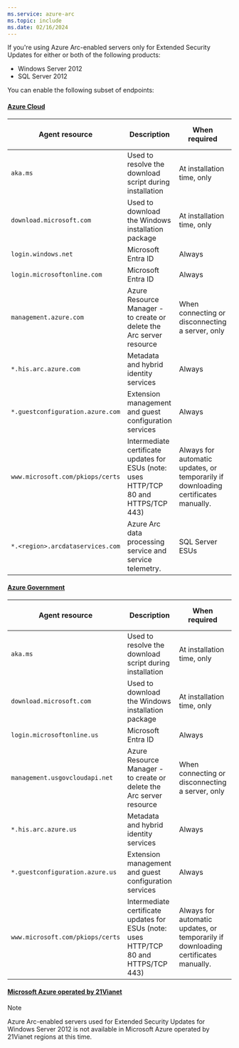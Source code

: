 ```yaml
---
ms.service: azure-arc
ms.topic: include
ms.date: 02/16/2024
---
```


If you're using Azure Arc-enabled servers only for Extended Security Updates for either or both of the following products:

- Windows Server 2012
- SQL Server 2012

You can enable the following subset of endpoints:

#### [Azure Cloud](#tab/azure-cloud)

| Agent resource | Description | When required| Endpoint used with private link |
|---------|---------|--------|---------|
|`aka.ms`|Used to resolve the download script during installation|At installation time, only| Public |
|`download.microsoft.com`|Used to download the Windows installation package|At installation time, only| Public |
|`login.windows.net`|Microsoft Entra ID|Always| Public |
|`login.microsoftonline.com`|Microsoft Entra ID|Always| Public |
|`management.azure.com`|Azure Resource Manager - to create or delete the Arc server resource|When connecting or disconnecting a server, only| Public, unless a [resource management private link](../../../azure-resource-manager/management/create-private-link-access-portal.md) is also configured |
|`*.his.arc.azure.com`|Metadata and hybrid identity services|Always| Private |
|`*.guestconfiguration.azure.com`| Extension management and guest configuration services |Always| Private |
|`www.microsoft.com/pkiops/certs`| Intermediate certificate updates for ESUs (note: uses HTTP/TCP 80 and HTTPS/TCP 443) | Always for automatic updates, or temporarily if downloading certificates manually. | Public |
|`*.<region>.arcdataservices.com`| Azure Arc data processing service and service telemetry.| SQL Server ESUs | Public|

#### [Azure Government](#tab/azure-government)

| Agent resource | Description | When required| Endpoint used with private link |
|---------|---------|--------|---------|
|`aka.ms`|Used to resolve the download script during installation|At installation time, only| Public |
|`download.microsoft.com`|Used to download the Windows installation package|At installation time, only| Public |
|`login.microsoftonline.us`|Microsoft Entra ID|Always| Public |
|`management.usgovcloudapi.net`|Azure Resource Manager - to create or delete the Arc server resource|When connecting or disconnecting a server, only| Public, unless a [resource management private link](../../../azure-resource-manager/management/create-private-link-access-portal.md) is also configured |
|`*.his.arc.azure.us`|Metadata and hybrid identity services|Always| Private |
|`*.guestconfiguration.azure.us`| Extension management and guest configuration services |Always| Private |
|`www.microsoft.com/pkiops/certs`| Intermediate certificate updates for ESUs (note: uses HTTP/TCP 80 and HTTPS/TCP 443) | Always for automatic updates, or temporarily if downloading certificates manually. | Public |

#### [Microsoft Azure operated by 21Vianet](#tab/azure-china)

> [!NOTE]
> Azure Arc-enabled servers used for Extended Security Updates for Windows Server 2012 is not available in Microsoft Azure operated by 21Vianet regions at this time.
